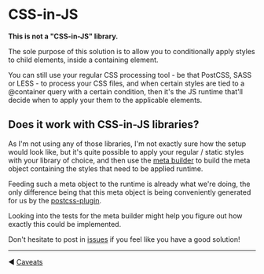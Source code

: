 # CSS-in-JS

**This is not a "CSS-in-JS" library.**

The sole purpose of this solution is to allow you to conditionally apply styles
to child elements, inside a containing element.

You can still use your regular CSS processing tool - be that PostCSS, SASS or LESS -
to process your CSS files, and when certain styles are tied to a @container query
with a certain condition, then it's the JS runtime that'll decide when to apply
your them to the applicable elements.

## Does it work with CSS-in-JS libraries?

As I'm not using any of those libraries, I'm not exactly sure how the setup would
look like, but it's quite possible to apply your regular / static styles with your
library of choice, and then use the [meta builder](https://github.com/ZeeCoder/container-query/tree/master/packages/container-query-meta-builder)
to build the meta object containing the styles that need to be applied runtime.

Feeding such a meta object to the runtime is already what we're doing, the only
difference being that this meta object is being conveniently generated for us by
the [postcss-plugin](https://github.com/ZeeCoder/container-query/tree/master/packages/postcss-container-query).

Looking into the tests for the meta builder might help you figure out how exactly
this could be implemented.

Don't hesitate to post in [issues](https://github.com/ZeeCoder/container-query/issues)
if you feel like you have a good solution!

---

◀️️ [Caveats](caveats.md)
